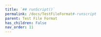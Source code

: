 ```yaml
---
title: `## runScript()`
permalink: /docs/TestFileFormat#-runscript
parent: Test File Format
has_children: False
nav_order: 11
---
```

